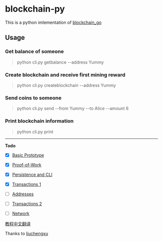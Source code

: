 # blockchain-py


This is a python imlementation of [blockchain_go](https://github.com/Jeiwan/blockchain_go)


## Usage
### Get balance of someone
> python cli.py getbalance --address Yummy

### Create blockchain and receive first mining reward
> python cli.py createblockchain --address Yummy

### Send coins to someone
> python cli.py send --from Yummy --to Alice --amount 6

### Print blockchain information
> python cli.py print

***

**Todo**

- [x] [Basic Prototype](https://jeiwan.cc/posts/building-blockchain-in-go-part-1/)
- [x] [Proof-of-Work](https://jeiwan.cc/posts/building-blockchain-in-go-part-2/)
- [x] [Persistence and CLI](https://jeiwan.cc/posts/building-blockchain-in-go-part-3/)
- [x] [Transactions 1](https://jeiwan.cc/posts/building-blockchain-in-go-part-4/)
- [ ] [Addresses](https://jeiwan.cc/posts/building-blockchain-in-go-part-5/)
- [ ] [Transactions 2](https://jeiwan.cc/posts/building-blockchain-in-go-part-6/)
- [ ] [Network](https://jeiwan.cc/posts/building-blockchain-in-go-part-7/)


[教程中文翻译](https://github.com/liuchengxu/blockchain-tutorial/blob/master/content/SUMMARY.md)

Thanks to [liuchengxu](https://github.com/liuchengxu)

